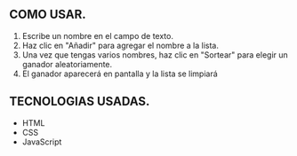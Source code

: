 ## **COMO USAR.**  

1. Escribe un nombre en el campo de texto.
2. Haz clic en "Añadir" para agregar el nombre a la lista.
3. Una vez que tengas varios nombres, haz clic en "Sortear" para elegir un ganador aleatoriamente.
4. El ganador aparecerá en pantalla y la lista se limpiará 

## **TECNOLOGIAS USADAS.** 
- HTML
- CSS
- JavaScript
